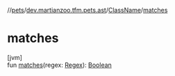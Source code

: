 //[pets](../../../index.md)/[dev.martianzoo.tfm.pets.ast](../index.md)/[ClassName](index.md)/[matches](matches.md)

# matches

[jvm]\
fun [matches](matches.md)(regex: [Regex](https://kotlinlang.org/api/latest/jvm/stdlib/kotlin.text/-regex/index.html)): [Boolean](https://kotlinlang.org/api/latest/jvm/stdlib/kotlin/-boolean/index.html)
